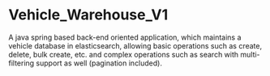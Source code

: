 # Vehicle_Warehouse_V1
A java spring based back-end oriented application, which maintains a vehicle database in elasticsearch, allowing basic operations such as create, delete, bulk create, etc. and complex operations such as search with multi-filtering support as well (pagination included).
